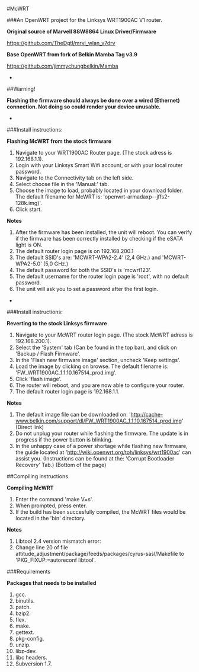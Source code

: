 #McWRT

###An OpenWRT project for the Linksys WRT1900AC V1 router.

**Original source of Marvell 88W8864 Linux Driver/Firmware**

https://github.com/TheDgtl/mrvl_wlan_v7drv

**Base OpenWRT from fork of Belkin Mamba Tag v3.9**

https://github.com/jimmychungbelkin/Mamba





-

##Warning!

**Flashing the firmware should always be done over a wired (Ethernet) connection. Not doing so could render your device unusable.**

-

###Install instructions:

**Flashing McWRT from the stock firmware**

1. Navigate to your WRT1900AC Router page. (The stock adress is 192.168.1.1).
2. Login with your Linksys Smart Wifi account, or with your local router password.
2. Navigate to the Connectivity tab on the left side.
3. Select choose file in the 'Manual:' tab.
4. Choose the image to load, probably located in your download folder. The default filename for McWRT is: 'openwrt-armadaxp--jffs2-128k.img)'.
5. Click start.

**Notes**

1. After the firmware has been installed, the unit will reboot. You can verify if the firmware has been correctly installed by checking if the eSATA light is ON. 
2. The default router login page is on 192.168.200.1
3. The default SSID's are: 'MCWRT-WPA2-2.4' (2,4 GHz.) and 'MCWRT-WPA2-5.0' (5,0 GHz.)
4. The default password for both the SSID's is 'mcwrt123'.
5. The default username for the router login page is 'root', with no default password.
6. The unit will ask you to set a password after the first login.

-

###Install instructions:

**Reverting to the stock Linksys firmware**

1. Navigate to your McWRT router login page. (The stock McWRT adress is 192.168.200.1).
2. Select the 'System' tab (Can be found in the top bar), and click on 'Backup / Flash Firmware'.
3. In the 'Flash new firmware image' section, uncheck 'Keep settings'.
4. Load the image by clicking on browse. The default filename is: 'FW_WRT1900AC_1.1.10.167514_prod.img'.
4. Click 'flash image'.
5. The router will reboot, and you are now able to configure your router.
6. The default router login page is 192.168.1.1.

**Notes**

1. The default image file can be downloaded on: 'http://cache-www.belkin.com/support/dl/FW_WRT1900AC_1.1.10.167514_prod.img' (Direct link)
2. Do not unplug your router while flashing the firmware. The update is in progress if the power button is blinking.
3. In the unhappy case of a power shortage while flashing new firmware, the guide located at 'http://wiki.openwrt.org/toh/linksys/wrt1900ac' can assist you. (Instructions can be found at the: 'Corrupt Bootloader Recovery' Tab.) (Bottom of the page)

##Compiling instructions

**Compiling McWRT**

1. Enter the command 'make V=s'.
2. When prompted, press enter.
3. If the build has been succesfully compiled, the McWRT files would be located in the 'bin' directory.

**Notes**

1. Libtool 2.4 version mismatch error:
2. Change line 20 of file attitude_adjustment/package/feeds/packages/cyrus-sasl/Makefile to 'PKG_FIXUP:=autoreconf libtool'.

###Requirements

**Packages that needs to be installed**

1. gcc.
2. binutils.
3. patch.
4. bzip2.
5. flex.
6. make.
7. gettext.
8. pkg-config.
9. unzip.
10. libz-dev.
11. libc headers.
12. Subversion 1.7.
